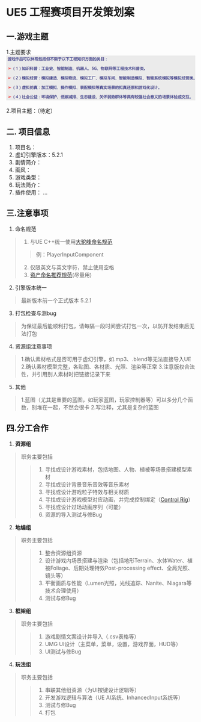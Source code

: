 ﻿# UE5 工程赛项目开发策划案



## 一.游戏主题
1.主题要求
![d](/sources/images/directions.png)

2.项目主题：（待定）

## 二. 项目信息

1. 项目名：
2. 虚幻引擎版本：5.2.1
3. 剧情简介：
4. 画风：
5. 游戏类型：
6. 玩法简介：
7. 插件使用：
...


##  三.注意事项
1. 命名规范

>1. 与UE C++统一使用[大驼峰命名规范](https://zhuanlan.zhihu.com/p/643515765)
>>例：PlayerInputComponent           
>2.  仅限英文与英文字符，禁止使用空格
>3.  [资产命名推荐规范](https://docs.unrealengine.com/4.27/zh-CN/ProductionPipelines/AssetNaming/)(尽量用)

2. 引擎版本统一
>最新版本前一个正式版本 5.2.1
3. 打包检查与测bug
>为保证最后能顺利打包，请每隔一段时间尝试打包一次，以防开发结束后无法打包
4. 资源组注意事项
>1.确认素材格式是否可用于虚幻引擎，如.mp3、.blend等无法直接导入UE
>2.确认素材模型完整，各贴图、各材质、光照、渲染等正常
>3.注意版权合法性，并引用别人素材时把链接记录下来
5. 其他
>1.蓝图（尤其是重要的蓝图，如玩家蓝图，玩家控制器等）可以多分几个函数，别堆在一起，不然会很卡
>2.写注释，尤其是复杂的蓝图
##  四.分工合作

 1. **资源组**

> 职务主要包括
>>1. 寻找或设计游戏素材，包括地图、人物、植被等场景搭建模型素材
>>2. 寻找或设计背景音乐音效等音乐素材
>>3. 寻找或设计游戏粒子特效与相关材质
>>4. 寻找或设计游戏模型对应动画，并完成控制绑定（[Control Rig](https://docs.unrealengine.com/5.2/zh-CN/control-rig-in-unreal-engine/)）
>>5. 寻找或设计过场动画序列（可能）
>>6. 资源的导入测试与修Bug
2. **地编组**
>职务主要包括
>>1. 整合资源组资源
>>2. 设计游戏内场景搭建与渲染（包括地形Terrain、水体Water、植被Foliage、后期处理特效Post-processing effect、全局光照、镜头等）
>>3. 平衡画质与性能（Lumen光照，光线追踪、Nanite、Niagara等技术合理使用）
>>4. 测试与修Bug

3. **框架组**
>职务主要包括
>>1. 游戏剧情文案设计并导入（.csv表格等）
>>2. UMG UI设计（主菜单，菜单，设置，游戏界面，HUD等）
>>3. UI测试与修Bug
 
4. **玩法组**
>职务主要包括
>>1. 串联其他组资源（为UI按键设计逻辑等）
>>2. 开发游戏逻辑与算法（UE AI系统、InhancedInput系统等）
>>3. 测试与修Bug
>>4. 打包


